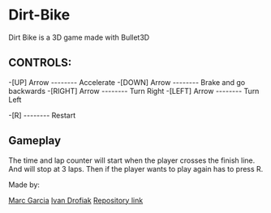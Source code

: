 # Dirt-Bike

Dirt Bike is a 3D game made with Bullet3D

CONTROLS:
--------

 -[UP] Arrow	--------	Accelerate
 -[DOWN] Arrow	--------	Brake and go backwards
 -[RIGHT] Arrow	--------	Turn Right
 -[LEFT] Arrow	--------	Turn Left

 -[R]		--------	Restart

Gameplay
--------
The time and lap counter will start when the player crosses the finish line.
And will stop at 3 laps. Then if the player wants to play again has to press R.

Made by:

[Marc Garcia](https://github.com/MaxitoSama)
[Ivan Drofiak](https://github.com/FurryGhoul)
[Repository link](https://github.com/FurryGhoul/Dirt-Bike)